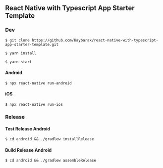 ## React Native with Typescript App Starter Template

### Dev

`$ git clone https://github.com/Kaybarax/react-native-with-typescript-app-starter-template.git`

`$ yarn install`

`$ yarn start`

#### Android
`$ npx react-native run-android`
#### iOS
`$ npx react-native run-ios`

### Release
#### Test Release Android
`$ cd android && ./gradlew installRelease`

#### Build Release Android
`$ cd android && ./gradlew assembleRelease`
